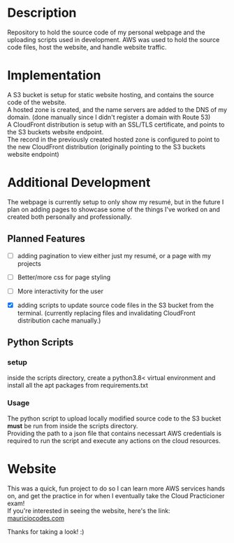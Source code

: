 # Description 
Repository to hold the source code of my personal webpage and the uploading scripts used in development. 
AWS was used to hold the source code files, host the website, and handle website traffic.

# Implementation
A S3 bucket is setup for static website hosting, and contains the source code of the website.\
A hosted zone is created, and the name servers are added to the DNS of my domain. (done manually since I didn't register a domain with Route 53)\
A CloudFront distribution is setup with an SSL/TLS certificate, and points to the S3 buckets website endpoint.\
The record in the previously created hosted zone is configured to point to the new CloudFront distribution (originally pointing to the S3 buckets website endpoint)

# Additional Development
The webpage is currently setup to only show my resumé, but in the future I plan on adding pages to showcase some of the things I've worked on and created both personally and professionally.

## Planned Features

- [ ] adding pagination to view either just my resumé, or a page with my projects

- [ ] Better/more css for page styling

- [ ] More interactivity for the user

- [X] adding scripts to update source code files in the S3 bucket from the terminal. (currently replacing files and invalidating CloudFront distribution cache manually.)

## Python Scripts
### setup
inside the scripts directory, create a python3.8< virtual environment and install all the apt packages from requirements.txt

### Usage
The python script to upload locally modified source code to the S3 bucket **must** be run from inside the scripts directory.\
Providing the path to a json file that contains necessart AWS credentials is required to run the script and execute any actions on the cloud resources.

# Website
This was a quick, fun project to do so I can learn more AWS services hands on, and get the practice in for when I eventually take the Cloud Practicioner exam!\
If you're interested in seeing the website, here's the link: [mauriciocodes.com](https://mauriciocodes.com/)

Thanks for taking a look!
:) 
